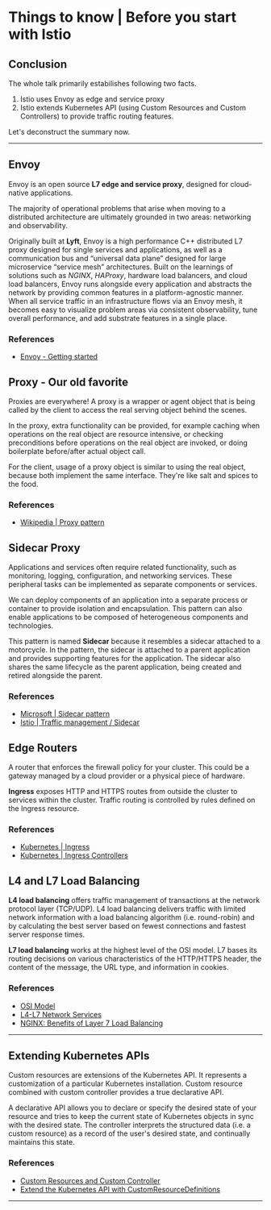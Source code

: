 # Things to know | Before you start with Istio

## Conclusion

The whole talk primarily estabilishes following two facts.

1. Istio uses Envoy as edge and service proxy
2. Istio extends Kubernetes API (using Custom Resources and Custom Controllers) to provide traffic routing features.

Let's deconstruct the summary now.

---

## Envoy

Envoy is an open source **L7 edge and service proxy**, designed for cloud-native applications.

The majority of operational problems that arise when moving to a distributed architecture are ultimately grounded in two areas: networking and observability.

Originally built at **Lyft**, Envoy is a high performance C++ distributed L7 proxy designed for single services and applications, as well as a communication bus and “universal data plane” designed for large microservice “service mesh” architectures. Built on the learnings of solutions such as *NGINX*, *HAProxy*, hardware load balancers, and cloud load balancers, Envoy runs alongside every application and abstracts the network by providing common features in a platform-agnostic manner. When all service traffic in an infrastructure flows via an Envoy mesh, it becomes easy to visualize problem areas via consistent observability, tune overall performance, and add substrate features in a single place.

### References

- [Envoy - Getting started](https://www.envoyproxy.io/docs/envoy/latest/start/start)

## Proxy - Our old favorite

Proxies are everywhere! A proxy is a wrapper or agent object that is being called by the client to access the real serving object behind the scenes.

In the proxy, extra functionality can be provided, for example caching when operations on the real object are resource intensive, or checking preconditions before operations on the real object are invoked, or doing boilerplate before/after actual object call.

For the client, usage of a proxy object is similar to using the real object, because both implement the same interface. They're like salt and spices to the food.

### References

- [Wikipedia | Proxy pattern](https://en.wikipedia.org/wiki/Proxy_pattern)

## Sidecar Proxy

Applications and services often require related functionality, such as monitoring, logging, configuration, and networking services. These peripheral tasks can be implemented as separate components or services.

We can deploy components of an application into a separate process or container to provide isolation and encapsulation. This pattern can also enable applications to be composed of heterogeneous components and technologies.

This pattern is named **Sidecar** because it resembles a sidecar attached to a motorcycle. In the pattern, the sidecar is attached to a parent application and provides supporting features for the application. The sidecar also shares the same lifecycle as the parent application, being created and retired alongside the parent.

### References

- [Microsoft | Sidecar pattern](https://docs.microsoft.com/en-us/azure/architecture/patterns/sidecar)
- [Istio | Traffic management / Sidecar](https://istio.io/docs/reference/config/networking/sidecar/)

## Edge Routers

A router that enforces the firewall policy for your cluster. This could be a gateway managed by a cloud provider or a physical piece of hardware.

**Ingress** exposes HTTP and HTTPS routes from outside the cluster to services within the cluster. Traffic routing is controlled by rules defined on the Ingress resource.

### References

- [Kubernetes | Ingress](https://kubernetes.io/docs/concepts/services-networking/ingress/)
- [Kubernetes | Ingress Controllers](https://kubernetes.io/docs/concepts/services-networking/ingress-controllers/)

## L4 and L7 Load Balancing

**L4 load balancing** offers traffic management of transactions at the network protocol layer (TCP/UDP). L4 load balancing delivers traffic with limited network information with a load balancing algorithm (i.e. round-robin) and by calculating the best server based on fewest connections and fastest server response times.

**L7 load balancing** works at the highest level of the OSI model. L7 bases its routing decisions on various characteristics of the HTTP/HTTPS header, the content of the message, the URL type, and information in cookies.

### References

- [OSI Model](https://en.wikipedia.org/wiki/OSI_model)
- [L4-L7 Network Services](https://avinetworks.com/glossary/l4-l7-network-services/)
- [NGINX: Benefits of Layer 7 Load Balancing](https://www.nginx.com/resources/glossary/layer-7-load-balancing/)

---

## Extending Kubernetes APIs

Custom resources are extensions of the Kubernetes API. It represents a customization of a particular Kubernetes installation. Custom resource combined with custom controller provides a true declarative API.

A declarative API allows you to declare or specify the desired state of your resource and tries to keep the current state of Kubernetes objects in sync with the desired state. The controller interprets the structured data (i.e. a custom resource) as a record of the user's desired state, and continually maintains this state.

### References

- [Custom Resources and Custom Controller](https://kubernetes.io/docs/concepts/extend-kubernetes/api-extension/custom-resources/)
- [Extend the Kubernetes API with CustomResourceDefinitions](https://kubernetes.io/docs/tasks/access-kubernetes-api/custom-resources/custom-resource-definitions/)

---